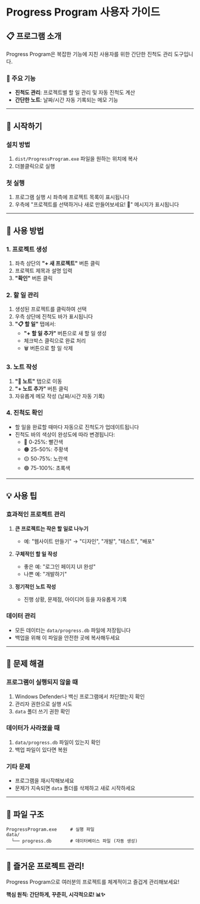 # Progress Program 사용자 가이드

## 📋 프로그램 소개
Progress Program은 복잡한 기능에 지친 사용자를 위한 간단한 진척도 관리 도구입니다.

### 🎯 주요 기능
- **진척도 관리**: 프로젝트별 할 일 관리 및 자동 진척도 계산
- **간단한 노트**: 날짜/시간 자동 기록되는 메모 기능

---

## 🚀 시작하기

### 설치 방법
1. `dist/ProgressProgram.exe` 파일을 원하는 위치에 복사
2. 더블클릭으로 실행

### 첫 실행
1. 프로그램 실행 시 좌측에 프로젝트 목록이 표시됩니다
2. 우측에 "프로젝트를 선택하거나 새로 만들어보세요! 🚀" 메시지가 표시됩니다

---

## 📖 사용 방법

### 1. 프로젝트 생성
1. 좌측 상단의 **"+ 새 프로젝트"** 버튼 클릭
2. 프로젝트 제목과 설명 입력
3. **"확인"** 버튼 클릭

### 2. 할 일 관리
1. 생성된 프로젝트를 클릭하여 선택
2. 우측 상단에 진척도 바가 표시됩니다
3. **"📋 할 일"** 탭에서:
   - **"+ 할 일 추가"** 버튼으로 새 할 일 생성
   - 체크박스 클릭으로 완료 처리
   - 🗑️ 버튼으로 할 일 삭제

### 3. 노트 작성
1. **"📝 노트"** 탭으로 이동
2. **"+ 노트 추가"** 버튼 클릭
3. 자유롭게 메모 작성 (날짜/시간 자동 기록)

### 4. 진척도 확인
- 할 일을 완료할 때마다 자동으로 진척도가 업데이트됩니다
- 진척도 바의 색상이 완성도에 따라 변경됩니다:
  - 🔴 0-25%: 빨간색
  - 🟠 25-50%: 주황색  
  - 🟡 50-75%: 노란색
  - 🟢 75-100%: 초록색

---

## 💡 사용 팁

### 효과적인 프로젝트 관리
1. **큰 프로젝트는 작은 할 일로 나누기**
   - 예: "웹사이트 만들기" → "디자인", "개발", "테스트", "배포"

2. **구체적인 할 일 작성**
   - 좋은 예: "로그인 페이지 UI 완성"
   - 나쁜 예: "개발하기"

3. **정기적인 노트 작성**
   - 진행 상황, 문제점, 아이디어 등을 자유롭게 기록

### 데이터 관리
- 모든 데이터는 `data/progress.db` 파일에 저장됩니다
- 백업을 위해 이 파일을 안전한 곳에 복사해두세요

---

## 🔧 문제 해결

### 프로그램이 실행되지 않을 때
1. Windows Defender나 백신 프로그램에서 차단했는지 확인
2. 관리자 권한으로 실행 시도
3. `data` 폴더 쓰기 권한 확인

### 데이터가 사라졌을 때
1. `data/progress.db` 파일이 있는지 확인
2. 백업 파일이 있다면 복원

### 기타 문제
- 프로그램을 재시작해보세요
- 문제가 지속되면 `data` 폴더를 삭제하고 새로 시작하세요

---

## 📁 파일 구조
```
ProgressProgram.exe     # 실행 파일
data/
  └── progress.db       # 데이터베이스 파일 (자동 생성)
```

---

## 🎉 즐거운 프로젝트 관리!

Progress Program으로 여러분의 프로젝트를 체계적이고 즐겁게 관리해보세요! 

**핵심 원칙: 간단하게, 꾸준히, 시각적으로! 📊✨** 